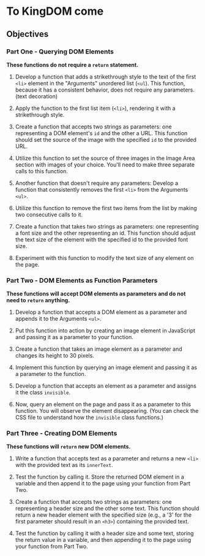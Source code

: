 # To KingDOM come

## Objectives

### Part One - Querying DOM Elements

**These functions do not require a `return` statement.**

1. Develop a function that adds a strikethrough style to the text of the first `<li>` element in the "Arguments" unordered list (`<ul`). This function, because it has a consistent behavior, does not require any parameters. (text decoration)

2. Apply the function to the first list item (`<li>`), rendering it with a strikethrough style.

3. Create a function that accepts two strings as parameters: one representing a DOM element's `id` and the other a URL. This function should set the source of the image with the specified `id` to the provided URL.

4. Utilize this function to set the source of three images in the Image Area section with images of your choice. You'll need to make three separate calls to this function.

5. Another function that doesn't require any parameters: Develop a function that consistently removes the first `<li>` from the Arguments `<ul>`.

6. Utilize this function to remove the first two items from the list by making two consecutive calls to it.

7. Create a function that takes two strings as parameters: one representing a font size and the other representing an id. This function should adjust the text size of the element with the specified id to the provided font size.

8. Experiment with this function to modify the text size of any element on the page.

### Part Two - DOM Elements as Function Parameters

**These functions will accept DOM elements as parameters and do not need to `return` anything.**

1. Develop a function that accepts a DOM element as a parameter and appends it to the Arguments `<ul>`.

2. Put this function into action by creating an image element in JavaScript and passing it as a parameter to your function.

3. Create a function that takes an image element as a parameter and changes its height to 30 pixels.

4. Implement this function by querying an image element and passing it as a parameter to the function.

5. Develop a function that accepts an element as a parameter and assigns it the class `invisible`.

6. Now, query an element on the page and pass it as a parameter to this function. You will observe the element disappearing. (You can check the CSS file to understand how the `invisible` class functions.)

### Part Three - Creating DOM Elements

**These functions will `return` new DOM elements.**

1. Write a function that accepts text as a parameter and returns a new `<li>` with the provided text as its `innerText`.

2. Test the function by calling it. Store the returned DOM element in a variable and then append it to the page using your function from Part Two.

3. Create a function that accepts two strings as parameters: one representing a header size and the other some text. This function should return a new header element with the specified size (e.g., a '3' for the first parameter should result in an `<h3>`) containing the provided text.

4. Test the function by calling it with a header size and some text, storing the return value in a variable, and then appending it to the page using your function from Part Two.
